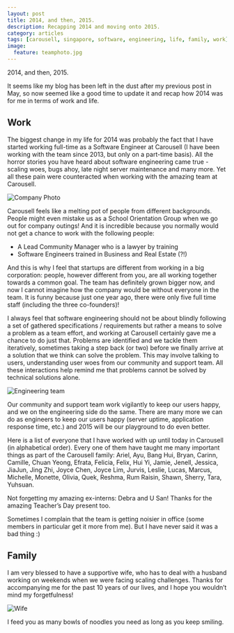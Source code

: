 ```yaml
---
layout: post
title: 2014, and then, 2015.
description: Recapping 2014 and moving onto 2015.
category: articles
tags: [carousell, singapore, software, engineering, life, family, work]
image:
  feature: teamphoto.jpg
---
```


2014, and then, 2015.

It seems like my blog has been left in the dust after my previous post in May,
so now seemed like a good time to update it and recap how 2014 was for me in
terms of work and life.

## Work

The biggest change in my life for 2014 was probably the fact that I have
started working full-time as a Software Engineer at Carousell (I have been
working with the team since 2013, but only on a part-time basis). All the
horror stories you have heard about software engineering came true - scaling
woes, bugs ahoy, late night server maintenance and many more. Yet all these
pain were counteracted when working with the amazing team at Carousell.

![Company Photo](https://fbcdn-sphotos-e-a.akamaihd.net/hphotos-ak-xfa1/t31.0-8/1890504_10154864703655151_4890744198562458929_o.jpg)

Carousell feels like a melting pot of people from different backgrounds.
People might even mistake us as a School Orientation Group when we go out for
company outings! And it is incredible because you normally would not get a
chance to work with the following people:

- A Lead Community Manager who is a lawyer by training
- Software Engineers trained in Business and Real Estate (?!)

And this is why I feel that startups are different from working in a big
corporation: people, however different from you, are all working together
towards a common goal. The team has definitely grown bigger now, and now I
cannot imagine how the company would be without everyone in the team. It is
funny because just one year ago, there were only five full time staff
(including the three co-founders)!

I always feel that software engineering should not be about blindly following a
set of gathered specifications / requirements but rather a means to solve a
problem as a team effort, and working at Carousell certainly gave me a chance
to do just that. Problems are identified and we tackle them iteratively,
sometimes taking a step back (or two) before we finally arrive at a solution
that we think can solve the problem. This may involve talking to users,
understanding user woes from our community and support team. All these
interactions help remind me that problems cannot be solved by technical
solutions alone.

![Engineering team](http://photos-e.ak.instagram.com/hphotos-ak-xfa1/t51.2885-15/10852787_309100565951228_748514379_n.jpg)

Our community and support team work vigilantly to keep our users happy, and we
on the engineering side do the same. There are many more we can do as engineers
to keep our users happy (server uptime, application response time, etc.) and
2015 will be our playground to do even better.

Here is a list of everyone that I have worked with up until today in Carousell
(in alphabetical order). Every one of them have taught me many important things
as part of the Carousell family: Ariel, Ayu, Bang Hui, Bryan, Carinn, Camille, Chuan
Yeong, Efrata, Felicia, Felix, Hui Yi, Jamie, Jenell, Jessica, JiaJun, Jing
Zhi, Joyce Chen, Joyce Lim, Jurvis, Leslie, Lucas, Marcus, Michelle, Monette,
Olivia, Quek, Reshma, Rum Raisin, Shawn, Sherry, Tara, Yuhsuan.

Not forgetting my amazing ex-interns: Debra and U San! Thanks for the amazing
Teacher’s Day present too.

Sometimes I complain that the team is getting noisier in office (some members
in particular get it more from me). But I have never said it was a bad thing :)

## Family

I am very blessed to have a supportive wife, who has to deal with a husband
working on weekends when we were facing scaling challenges. Thanks for
accompanying me for the past 10 years of our lives, and I hope you wouldn’t
mind my forgetfulness!

![Wife](https://fbcdn-sphotos-d-a.akamaihd.net/hphotos-ak-xap1/v/t1.0-9/10402393_10154703641095151_2406746139345890039_n.jpg?oh=0f755c55e70f629acf0d073f54d018ce&oe=5564404B&__gda__=1429711646_eed6e3fa34f7a24c2ada1e644556e1f2)

I feed you as many bowls of noodles you need as long as you keep smiling.
